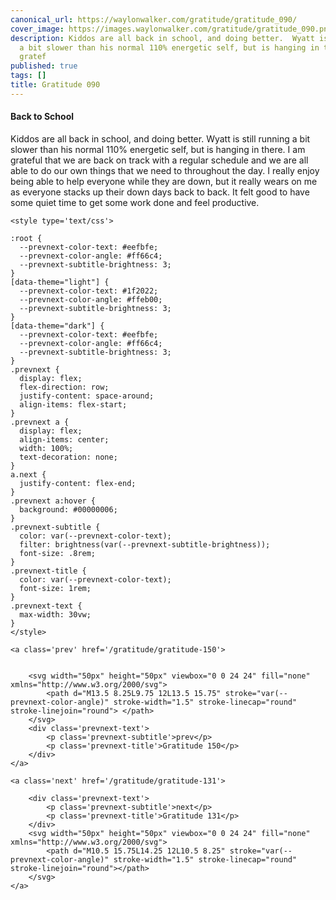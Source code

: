 ```yaml
---
canonical_url: https://waylonwalker.com/gratitude/gratitude_090/
cover_image: https://images.waylonwalker.com/gratitude/gratitude_090.png
description: Kiddos are all back in school, and doing better.  Wyatt is still running
  a bit slower than his normal 110% energetic self, but is hanging in there.  I am
  gratef
published: true
tags: []
title: Gratitude 090
---
```


#### Back to School

Kiddos are all back in school, and doing better.  Wyatt is still running a bit slower than his normal 110% energetic self, but is hanging in there.  I am grateful that we are back on track with a regular schedule and we are all able to do our own things that we need to throughout the day.  I really enjoy being able to help everyone while they are down, but it really wears on me as everyone stacks up their down days back to back.  It felt good to have some quiet time to get some work done and feel productive.
<div class='prevnext'>

    <style type='text/css'>

    :root {
      --prevnext-color-text: #eefbfe;
      --prevnext-color-angle: #ff66c4;
      --prevnext-subtitle-brightness: 3;
    }
    [data-theme="light"] {
      --prevnext-color-text: #1f2022;
      --prevnext-color-angle: #ffeb00;
      --prevnext-subtitle-brightness: 3;
    }
    [data-theme="dark"] {
      --prevnext-color-text: #eefbfe;
      --prevnext-color-angle: #ff66c4;
      --prevnext-subtitle-brightness: 3;
    }
    .prevnext {
      display: flex;
      flex-direction: row;
      justify-content: space-around;
      align-items: flex-start;
    }
    .prevnext a {
      display: flex;
      align-items: center;
      width: 100%;
      text-decoration: none;
    }
    a.next {
      justify-content: flex-end;
    }
    .prevnext a:hover {
      background: #00000006;
    }
    .prevnext-subtitle {
      color: var(--prevnext-color-text);
      filter: brightness(var(--prevnext-subtitle-brightness));
      font-size: .8rem;
    }
    .prevnext-title {
      color: var(--prevnext-color-text);
      font-size: 1rem;
    }
    .prevnext-text {
      max-width: 30vw;
    }
    </style>
    
    <a class='prev' href='/gratitude/gratitude-150'>
    

        <svg width="50px" height="50px" viewbox="0 0 24 24" fill="none" xmlns="http://www.w3.org/2000/svg">
            <path d="M13.5 8.25L9.75 12L13.5 15.75" stroke="var(--prevnext-color-angle)" stroke-width="1.5" stroke-linecap="round" stroke-linejoin="round"> </path>
        </svg>
        <div class='prevnext-text'>
            <p class='prevnext-subtitle'>prev</p>
            <p class='prevnext-title'>Gratitude 150</p>
        </div>
    </a>
    
    <a class='next' href='/gratitude/gratitude-131'>
    
        <div class='prevnext-text'>
            <p class='prevnext-subtitle'>next</p>
            <p class='prevnext-title'>Gratitude 131</p>
        </div>
        <svg width="50px" height="50px" viewbox="0 0 24 24" fill="none" xmlns="http://www.w3.org/2000/svg">
            <path d="M10.5 15.75L14.25 12L10.5 8.25" stroke="var(--prevnext-color-angle)" stroke-width="1.5" stroke-linecap="round" stroke-linejoin="round"></path>
        </svg>
    </a>
  </div>